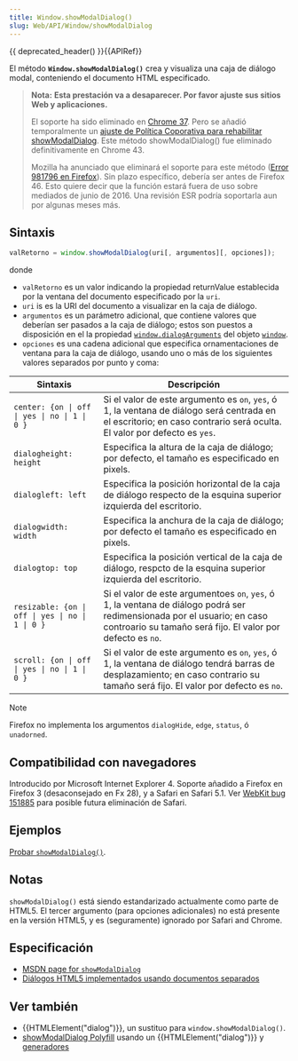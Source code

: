 ```yaml
---
title: Window.showModalDialog()
slug: Web/API/Window/showModalDialog
---
```


{{ deprecated_header() }}{{APIRef}}

El método **`Window.showModalDialog()`** crea y visualiza una caja de diálogo modal, conteniendo el documento HTML especificado.

> **Nota:** **Esta prestación va a desaparecer. Por favor ajuste sus sitios Web y aplicaciones.**
>
> El soporte ha sido eliminado en [Chrome 37](http://blog.chromium.org/2014/07/disabling-showmodaldialog.html). Pero se añadió temporalmente un [ajuste de Política Coporativa para rehabilitar showModalDialog](http://www.chromium.org/administrators/policy-list-3#EnableDeprecatedWebPlatformFeatures). Este método showModalDialog() fue eliminado definitivamente en Chrome 43.
>
> Mozilla ha anunciado que eliminará el soporte para este método ([Error 981796 en Firefox](https://bugzil.la/981796)). Sin plazo específico, debería ser antes de Firefox 46. Esto quiere decir que la función estará fuera de uso sobre mediados de junio de 2016. Una revisión ESR podría soportarla aun por algunas meses más.

## Sintaxis

```js
valRetorno = window.showModalDialog(uri[, argumentos][, opciones]);
```

donde

- `valRetorno` es un valor indicando la propiedad returnValue establecida por la ventana del documento especificado por la `uri`.
- `uri` is es la URI del documento a visualizar en la caja de diálogo.
- `argumentos` es un parámetro adicional, que contiene valores que deberían ser pasados a la caja de diálogo; estos son puestos a disposición en el la propiedad [`window.dialogArguments`](/es/docs/DOM/window.dialogArguments) del objeto [`window`](/es/docs/DOM/window).
- `opciones` es una cadena adicional que especifica ornamentaciones de ventana para la caja de diálogo, usando uno o más de los siguientes valores separados por punto y coma:

| Sintaxis                                         | Descripción                                                                                                                                                                            |
| ------------------------------------------------ | -------------------------------------------------------------------------------------------------------------------------------------------------------------------------------------- |
| `center: {on \| off \| yes \| no \| 1 \| 0 }`    | Si el valor de este argumento es `on`, `yes`, ó 1, la ventana de diálogo será centrada en el escritorio; en caso contrario será oculta. El valor por defecto es `yes`.                 |
| `dialogheight: height`                           | Especifica la altura de la caja de diálogo; por defecto, el tamaño es especificado en pixels.                                                                                          |
| `dialogleft: left`                               | Especifica la posición horizontal de la caja de diálogo respecto de la esquina superior izquierda del escritorio.                                                                      |
| `dialogwidth: width`                             | Especifica la anchura de la caja de diálogo; por defecto el tamaño es especificado en pixels.                                                                                          |
| `dialogtop: top`                                 | Especifica la posición vertical de la caja de diálogo, respcto de la esquina superior izquierda del escritorio.                                                                        |
| `resizable: {on \| off \| yes \| no \| 1 \| 0 }` | Si el valor de este argumentoes `on`, `yes`, ó 1, la ventana de diálogo podrá ser redimensionada por el usuario; en caso controario su tamaño será fijo. El valor por defecto es `no`. |
| `scroll: {on \| off \| yes \| no \| 1 \| 0 }`    | Si el valor de este argumento es `on`, `yes`, ó 1, la ventana de diálogo tendrá barras de desplazamiento; en caso contrario su tamaño será fijo. El valor por defecto es `no`.         |

> [!NOTE]
> Firefox no implementa los argumentos `dialogHide`, `edge`, `status`, ó `unadorned`.

## Compatibilidad con navegadores

Introducido por Microsoft Internet Explorer 4. Soporte añadido a Firefox en Firefox 3 (desaconsejado en Fx 28), y a Safari en Safari 5.1. Ver [WebKit bug 151885](https://bugs.webkit.org/show_bug.cgi?id=151885) para posible futura eliminación de Safari.

## Ejemplos

[Probar `showModalDialog()`](/samples/domref/showModalDialog.html).

## Notas

`showModalDialog()` está siendo estandarizado actualmente como parte de HTML5. El tercer argumento (para opciones adicionales) no está presente en la versión HTML5, y es (seguramente) ignorado por Safari and Chrome.

## Especificación

- [MSDN page for `showModalDialog`](<https://msdn.microsoft.com/en-us/library/ms536759(VS.85).aspx>)
- [Diálogos HTML5 implementados usando documentos separados](http://www.whatwg.org/specs/web-apps/current-work/multipage/timers.html#dialogs-implemented-using-separate-documents)

## Ver también

- {{HTMLElement("dialog")}}, un sustituo para `window.showModalDialog()`.
- [showModalDialog Polyfill](https://github.com/niutech/showModalDialog) usando un {{HTMLElement("dialog")}} y [generadores](/es/docs/Web/JavaScript/Reference/Statements/function*)
